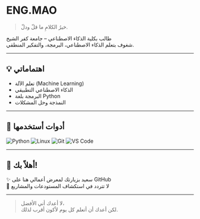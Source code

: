 # ENG.MAO

> خيرُ الكلامِ ما قلّ ودلّ.

طالب بكلية الذكاء الاصطناعي – جامعة كفر الشيخ  
شغوف بتعلم الذكاء الاصطناعي، البرمجة، والتفكير المنطقي.

---

## 💡 اهتماماتي
- تعلم الآلة (Machine Learning)
- الذكاء الاصطناعي التطبيقي
- البرمجة بلغة Python
- النمذجة وحل المشكلات

---

## 🧰 أدوات أستخدمها
![Python](https://img.shields.io/badge/Python-306998?style=flat&logo=python&logoColor=white)
![Linux](https://img.shields.io/badge/Linux-000?style=flat&logo=linux&logoColor=white)
![Git](https://img.shields.io/badge/Git-F05032?style=flat&logo=git&logoColor=white)
![VS Code](https://img.shields.io/badge/VS%20Code-007ACC?style=flat&logo=visual-studio-code&logoColor=white)

---

## 👋 أهلاً بك!
✨ سعيد بزيارتك لمعرض أعمالي هنا على GitHub  
📌 لا تتردد في استكشاف المستودعات والمشاريع

---

> لا أعدك أني الأفضل،  
> لكن أعدك أن أتعلم كل يوم لأكون أقرب لذلك.
